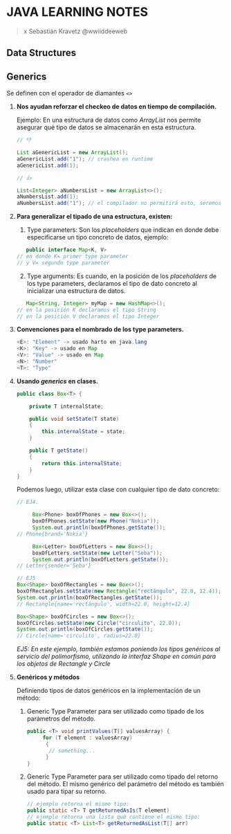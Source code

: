 # JAVA LEARNING NOTES

> x Sebastián Kravetz @wwiiddeeweb

## Data Structures

## Generics

Se definen con el operador de diamantes `<>`

1. **Nos ayudan reforzar el checkeo de datos en tiempo de compilación.**

   Ejemplo: En una estructura de datos como _ArrayList_ nos permite asegurar qué tipo de datos
   se almacenarán en esta estructura.

    ```java
    // 👎
   
    List aGenericList = new ArrayList();
    aGenericList.add("1"); // crashea en runtime
    aGenericList.add(1);

   // 👍
   
   List<Integer> aNumbersList = new ArrayList<>();
    aNumbersList.add(1);
    aNumbersList.add("1"); // el compilador no permitirá esto, seremos notificados por el IDE antes de ejecutar el programa.
    ```

2. **Para generalizar el tipado de una estructura, existen:**
    1. Type parameters: Son los _placeholders_ que indican en donde debe especificarse un tipo
       concreto de datos, ejemplo:
   ```java
      public interface Map<K, V> 
   // en donde K= primer type parameter
   // y V= segundo type parameter
   ``` 
    2. Type arguments: Es cuando, en la posición de los _placeholders_ de los type parameters,
       declaramos el tipo de dato concreto al inicializar una estructura de datos.
   ```java
      Map<String, Integer> myMap = new HashMap<>();
   // en la posición K declaramos el tipo String
   // en la posición V declaramos el tipo Integer
   ``` 

3. **Convenciones para el nombrado de los type parameters.**
    ````java
    <E>: "Element" -> usado harto en java.lang
    <K>: "Key" -> usado en Map
    <V>: "Value" -> usado en Map
    <N>: "Number"
    <T>: "Type"
    ````

4. **Usando _generics_ en clases.**

    ```java
    public class Box<T> {
    
        private T internalState;
    
        public void setState(T state)
        {
            this.internalState = state;
        }
    
        public T getState()
        {
            return this.internalState;
        }
    }
    ```

   Podemos luego, utilizar esta clase con cualquier tipo de dato concreto:

   ````java
   // EJ4.

        Box<Phone> boxOfPhones = new Box<>();
        boxOfPhones.setState(new Phone("Nokia"));
        System.out.println(boxOfPhones.getState());
   // Phone{brand='Nokia'}

        Box<Letter> boxOfLetters = new Box<>();
        boxOfLetters.setState(new Letter("Seba"));
        System.out.println(boxOfLetters.getState());
   // Letter{sender='Seba'}
   ````

   ````java
   // EJ5 
   Box<Shape> boxOfRectangles = new Box<>();
   boxOfRectangles.setState(new Rectangle("rectángulo", 22.0, 12.4));
   System.out.println(boxOfRectangles.getState());
   // Rectangle{name='rectángulo', width=22.0, height=12.4}

   Box<Shape> boxOfCircles = new Box<>();
   boxOfCircles.setState(new Circle("circulito", 22.0));
   System.out.println(boxOfCircles.getState());
   // Circle{name='circulito', radius=22.0}
   ````
   _EJ5: En este ejemplo, también estamos poniendo los tipos genéricos al servicio del
   polimorfismo, utilizando la interfaz Shape en común para los objetos de Rectangle y Circle_


5. **Genéricos y métodos**

   Definiendo tipos de datos genéricos en la implementación de un método:

    1. Generic Type Parameter para ser utilizado como tipado de los parámetros del método.

       ````java
       public <T> void printValues(T[] valuesArray) {
            for (T element : valuesArray) 
             {
              // something...
             }
       }
       ````
    2. Generic Type Parameter para ser utilizado como tipado del retorno del método. El mismo
       genérico del parámetro del método es también usado para tipar su retorno.
       ````java
       // ejemplo retorna el mismo tipo:
       public static <T> T getReturnedAsIs(T element)
       // ejemplo retorna una lista que contiene el mismo tipo:
       public static <T> List<T> getReturnedAsList(T[] arr)
      ````